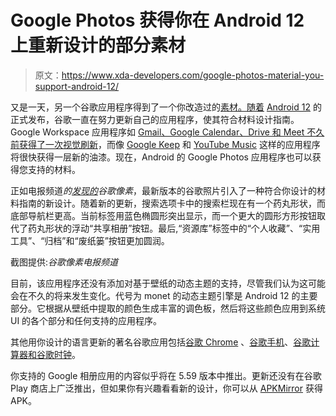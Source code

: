# Google Photos 获得你在 Android 12 上重新设计的部分素材

> 原文：<https://www.xda-developers.com/google-photos-material-you-support-android-12/>

又是一天，另一个谷歌应用程序得到了一个你改造过的[素材。随着](https://www.xda-developers.com/tag/material-you/) [Android 12](https://www.xda-developers.com/android-12/) 的正式发布，谷歌一直在努力更新自己的应用程序，使其符合材料设计指南。Google Workspace 应用程序如 [Gmail、Google Calendar、Drive 和 Meet 不久前获得了一次视觉刷新](https://www.xda-developers.com/material-you-google-workspace-apps-android-12/)，而像 [Google Keep](https://www.xda-developers.com/material-you-google-keep-support/) 和 [YouTube Music](https://www.xda-developers.com/youtube-music-material-you-home-screen-widget-android-12/) 这样的应用程序将很快获得一层新的油漆。现在，Android 的 Google Photos 应用程序也可以获得您支持的材料。

正如电报频道*的[发现的](https://t.me/googlepixels/3739)谷歌像素*，最新版本的谷歌照片引入了一种符合你设计的材料指南的新设计。随着新的更新，搜索选项卡中的搜索栏现在有一个药丸形状，而底部导航栏更高。当前标签用蓝色椭圆形突出显示，而一个更大的圆形方形按钮取代了药丸形状的浮动“共享相册”按钮。最后,“资源库”标签中的“个人收藏”、“实用工具”、“归档”和“废纸篓”按钮更加圆润。

截图提供:*谷歌像素电报频道*

目前，该应用程序还没有添加对基于壁纸的动态主题的支持，尽管我们认为这可能会在不久的将来发生变化。代号为 monet 的动态主题引擎是 Android 12 的主要部分。它根据从壁纸中提取的颜色生成丰富的调色板，然后将这些颜色应用到系统 UI 的各个部分和任何支持的应用程序。

其他用你设计的语言更新的著名谷歌应用包括[谷歌 Chrome](https://www.xda-developers.com/google-chrome-gains-full-material-you-dynamic-theme-support-but-it-requires-a-flag/) 、[谷歌手机](https://www.xda-developers.com/google-phone-app-pick-up-material-you-theming-android-12/)、[谷歌计算器和谷歌时钟](https://www.xda-developers.com/material-you-redesign-google-calculator-7-0-google-clock-8-0/)。

你支持的 Google 相册应用的内容似乎将在 5.59 版本中推出。更新还没有在谷歌 Play 商店上广泛推出，但如果你有兴趣看看新的设计，你可以从 [APKMirror](https://www.apkmirror.com/apk/google-inc/photos/photos-5-59-0-396721962-release/) 获得 APK。